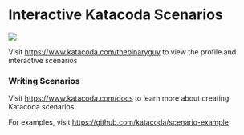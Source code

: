 # Interactive Katacoda Scenarios

[![](http://shields.katacoda.com/katacoda/thebinaryguy/count.svg)](https://www.katacoda.com/thebinaryguy "Get your profile on Katacoda.com")

Visit https://www.katacoda.com/thebinaryguy to view the profile and interactive scenarios

### Writing Scenarios
Visit https://www.katacoda.com/docs to learn more about creating Katacoda scenarios

For examples, visit https://github.com/katacoda/scenario-example
